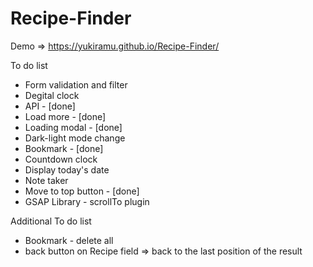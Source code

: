 # Recipe-Finder

Demo => https://yukiramu.github.io/Recipe-Finder/

To do list <br>
<ul>
<li>Form validation and filter</li>
<li>Degital clock</li>
<li>API - [done]</li>
<li>Load more - [done]</li>
<li>Loading modal - [done]</li>
<li>Dark-light mode change</li>
<li>Bookmark - [done]</li>
<li>Countdown clock</li>
<li>Display today's date</li>
<li>Note taker</li>
<li>Move to top button - [done]</li>
<li>GSAP Library - scrollTo plugin</li>
</ul>

Additional To do list <br>
<ul>
<li>Bookmark - delete all</li>
<li>back button on Recipe field => back to the last position of the result</li>
</ul>
